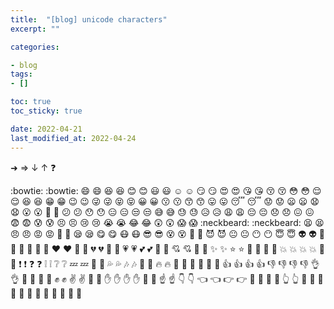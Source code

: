 ```yaml
---
title:  "[blog] unicode characters"
excerpt: ""

categories:

- blog
tags:
- []

toc: true
toc_sticky: true

date: 2022-04-21
last_modified_at: 2022-04-24
---
```

➜ 
⇒
↓
↑
❓ 

:bowtie: :bowtie: 	😄 :smile: 	😆 :laughing:
😊 :blush: 	😃 :smiley: 	☺️ :relaxed:
😏 :smirk: 	😍 :heart_eyes: 	😘 :kissing_heart:
😚 :kissing_closed_eyes: 	😳 :flushed: 	😌 :relieved:
😆 :satisfied: 	😁 :grin: 	😉 :wink:
😜 :stuck_out_tongue_winking_eye: 	😝 :stuck_out_tongue_closed_eyes: 	😀 :grinning:
😗 :kissing: 	😙 :kissing_smiling_eyes: 	😛 :stuck_out_tongue:
😴 :sleeping: 	😟 :worried: 	😦 :frowning:
😧 :anguished: 	😮 :open_mouth: 	😬 :grimacing:
😕 :confused: 	😯 :hushed: 	😑 :expressionless:
😒 :unamused: 	😅 :sweat_smile: 	😓 :sweat:
😥 :disappointed_relieved: 	😩 :weary: 	😔 :pensive:
😞 :disappointed: 	😖 :confounded: 	😨 :fearful:
😰 :cold_sweat: 	😣 :persevere: 	😢 :cry:
😭 :sob: 	😂 :joy: 	😲 :astonished:
😱 :scream: 	:neckbeard: :neckbeard: 	😫 :tired_face:
😠 :angry: 	😡 :rage: 	😤 :triumph:
😪 :sleepy: 	😋 :yum: 	😷 :mask:
😎 :sunglasses: 	😵 :dizzy_face: 	👿 :imp:
😈 :smiling_imp: 	😐 :neutral_face: 	😶 :no_mouth:
😇 :innocent: 	👽 :alien: 	💛 :yellow_heart:
💙 :blue_heart: 	💜 :purple_heart: 	❤️ :heart:
💚 :green_heart: 	💔 :broken_heart: 	💓 :heartbeat:
💗 :heartpulse: 	💕 :two_hearts: 	💞 :revolving_hearts:
💘 :cupid: 	💖 :sparkling_heart: 	✨ :sparkles:
⭐ :star: 	🌟 :star2: 	💫 :dizzy:
💥 :boom: 	💥 :collision: 	💢 :anger:
❗ :exclamation: 	❓ :question: 	❕ :grey_exclamation:
❔ :grey_question: 	💤 :zzz: 	💨 :dash:
💦 :sweat_drops: 	🎶 :notes: 	🎵 :musical_note:
🔥 :fire: 	💩 :hankey: 	💩 :poop:
💩 :shit: 	👍 :+1: 	👍 :thumbsup:
👎 :-1: 	👎 :thumbsdown: 	👌 :ok_hand:
👊 :punch: 	👊 :facepunch: 	✊ :fist:
✌️ :v: 	👋 :wave: 	✋ :hand:
✋ :raised_hand: 	👐 :open_hands: 	☝️ :point_up:
👇 :point_down: 	👈 :point_left: 	👉 :point_right:
🙌 :raised_hands: 	🙏 :pray: 	👆 :point_up_2:
👏 :clap: 	💪 :muscle: 	🤘 :metal:
🖕 :fu: 	🚶 :walking: 	🏃 :runner: